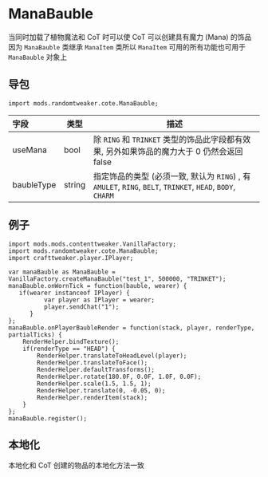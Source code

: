 # ManaBauble

当同时加载了植物魔法和 CoT 时可以使 CoT 可以创建具有魔力 (Mana) 的饰品  
因为 `ManaBauble` 类继承 `ManaItem` 类所以 `ManaItem` 可用的所有功能也可用于 `ManaBauble` 对象上

## 导包

```zenscript
import mods.randomtweaker.cote.ManaBauble;
```

| 字段 | 类型 | 描述 |
|:--- | --- | ---- |
| useMana | bool | 除 `RING` 和 `TRINKET` 类型的饰品此字段都有效果, 另外如果饰品的魔力大于 0 仍然会返回 false |
| baubleType | string | 指定饰品的类型 (必须一致, 默认为 `RING`) , 有 `AMULET`, `RING`, `BELT`, `TRINKET`, `HEAD`, `BODY`, `CHARM`|

## 例子

```zenscript
import mods.mods.contenttweaker.VanillaFactory;
import mods.randomtweaker.cote.ManaBauble;
import crafttweaker.player.IPlayer;

var manaBauble as ManaBauble = VanillaFactory.createManaBauble("test_1", 500000, "TRINKET");
manaBauble.onWornTick = function(bauble, wearer) {
   if(wearer instanceof IPlayer) {
          var player as IPlayer = wearer;
          player.sendChat("1");
      }
};
manaBauble.onPlayerBaubleRender = function(stack, player, renderType, partialTicks) {
    RenderHelper.bindTexture();
    if(renderType == "HEAD") {
        RenderHelper.translateToHeadLevel(player);
        RenderHelper.translateToFace();
        RenderHelper.defaultTransforms();
        RenderHelper.rotate(180.0F, 0.0F, 1.0F, 0.0F);
        RenderHelper.scale(1.5, 1.5, 1);
        RenderHelper.translate(0, -0.05, 0);
        RenderHelper.renderItem(stack);
    }
};
manaBauble.register();
```

## 本地化

本地化和 CoT 创建的物品的本地化方法一致
